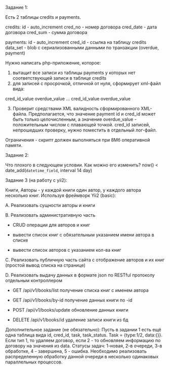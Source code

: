 Задание 1:

Есть 2 таблицы credits и payments.

credits:
id	      - auto_increment
cred_no	  - номер договора
cred_date - дата договора
cred_sum  - сумма договора

payments:
id - auto_increment
cred_id - ссылка на таблицу credits 
data_set - blob с сериализованными данными по транзакции (overdue, payment)

Нужно написать php-приложение, которое:
1) вытащит все записи из таблицы payments у которых нет соответствующей записи в таблице credits
2) для записей с просрочкой, отличной от нуля, сформирует xml-файл вида:

<?xml version="1.0" encoding="UTF-8"?>
<payments>
    <payment id="payment_id_value">
        <cred_id>cred_id_value</cred_id>
        <overdue>overdue_value</overdue>
    </payment>
    ...
    <payment id="payment_id_value">
        <cred_id>cred_id_value</cred_id>
        <overdue>overdue_value</overdue>
    </payment>
</payments>

3) Проверит средствами XML валидность сформированного XML-файла.
Предполагается, что значение payment id и cred_id может быть только целочисленным, 
а значение overdue_value - положительным числом с плавающей точкой.
cred_id записей, непрошедших проверку, нужно поместить в отдельный лог-файл.

Ограничения - скрипт должен выполняться при 8Мб оперативной памяти.

Задание 2: 

Что плохого в следующем условии. Как можно его изменить?
now() < date_add(`datetime_field`, interval 14 day)

Задание 3 (на работу с yii2):

Книги, Авторы - у каждой книги один автор, у каждого автора несколько книг. 
Используя фреймворк Yii2 (basic):
 
A. Реализовать сущности авторы и книги

B. Реализовать административную часть
- CRUD операции для авторов и книг
- вывести список книг с обязательным указанием имени автора в списке

- вывести список авторов с указанием кол-ва книг


C. Реализовать публичную часть сайта с отображение авторов и их книг (простой вывод списка на странице)
 
D. Реализовать выдачу данных в формате json по RESTful протоколу отдельным контроллером

- GET /api/v1/books/list получение списка книг с именем автора

- GET /api/v1/books/by-id получение данных книги по -id

- POST /api/v1/books/update обновление данных книги
- DELETE /api/v1/books/id удаление записи книги из бд

Дополнительное задание (не обязательно):
Пусть в задании 1 есть ещё одна таблица вида id, cred_id, task, task_status. 
Task = {type:1/2, data:{}}. 
Если тип 1, то удаляем договор, 
если 2 - то обновляем информацию по договору на значения из data. 
Статусы задач: 1-новая, 2-в очереди, 3-в обработке, 4 - завершена, 5 - ошибка.
Необходимо реализовать распределенную обработку данной очереди в несколько одинаковых параллельных процессов.
